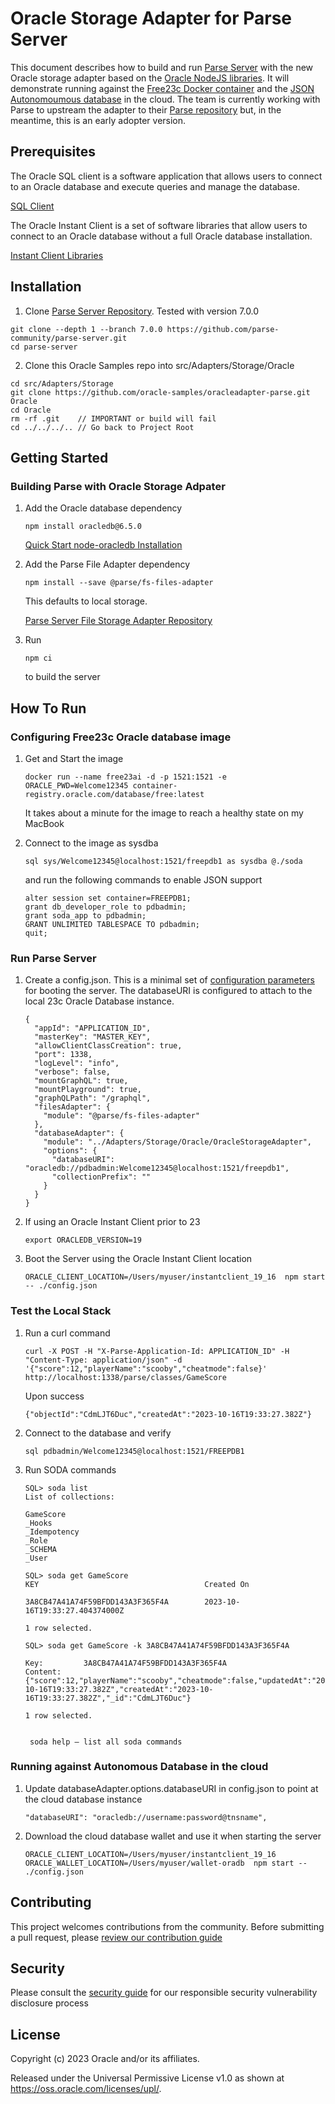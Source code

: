 # Oracle Storage Adapter for Parse Server

This document describes how to build and run [Parse Server](https://parseplatform.org/) with the new Oracle storage adapter based on the [Oracle NodeJS libraries](https://node-oracledb.readthedocs.io/en/latest). It will demonstrate running against the [Free23c Docker container](https://www.oracle.com/database/free) and the [JSON Autonomoumous database](https://www.oracle.com/autonomous-database/autonomous-json-database/) in the cloud. The team is currently working with Parse to upstream the adapter to their [Parse repository](https://github.com/parse-community/parse-server) but, in the meantime, this is an early adopter version.

## Prerequisites

The Oracle SQL client is a software application that allows users to connect to an Oracle database and execute queries and manage the database.

[SQL Client](https://www.oracle.com/database/sqldeveloper/technologies/sqlcl/download/)

The Oracle Instant Client is a set of software libraries that allow users to connect to an Oracle database without a full Oracle database installation.

[Instant Client Libraries](https://www.oracle.com/cis/database/technologies/instant-client/downloads.html)

## Installation
1. Clone [Parse Server Repository](https://github.com/parse-community/parse-server). Tested with version 7.0.0
```
git clone --depth 1 --branch 7.0.0 https://github.com/parse-community/parse-server.git
cd parse-server
```
2. Clone this Oracle Samples repo into src/Adapters/Storage/Oracle
 ```
cd src/Adapters/Storage
git clone https://github.com/oracle-samples/oracleadapter-parse.git Oracle
cd Oracle
rm -rf .git    // IMPORTANT or build will fail
cd ../../../.. // Go back to Project Root
```


## Getting Started
### Building Parse with Oracle Storage Adpater
1. Add the Oracle database dependency

    ```
    npm install oracledb@6.5.0
    ```

    [Quick Start node-oracledb Installation](https://node-oracledb.readthedocs.io/en/latest/user_guide/installation.html#quick-start-node-oracledb-installation)
2. Add the Parse File Adapter dependency

    ```
    npm install --save @parse/fs-files-adapter
    ```

    This defaults to local storage. 

    [Parse Server File Storage Adapter Repository](https://github.com/parse-community/parse-server-fs-adapter)

3. Run 
    ```
    npm ci
    ``` 
    to build the server

## How To Run
### Configuring Free23c Oracle database image
1. Get and Start the image

    ```
    docker run --name free23ai -d -p 1521:1521 -e ORACLE_PWD=Welcome12345 container-registry.oracle.com/database/free:latest
    ```

   It takes about a minute for the image to reach a healthy state on my MacBook

2. Connect to the image as sysdba

    ```
    sql sys/Welcome12345@localhost:1521/freepdb1 as sysdba @./soda
    ```

   and run the following commands to enable JSON support

    ```
    alter session set container=FREEPDB1;
    grant db_developer_role to pdbadmin;
    grant soda_app to pdbadmin;
    GRANT UNLIMITED TABLESPACE TO pdbadmin;
    quit;
    ```

### Run Parse Server
1. Create a config.json.  This is a minimal set of [configuration parameters](https://parseplatform.org/parse-server/api/master/ParseServerOptions.html) for booting the server. The databaseURI is configured to attach to the local 23c Oracle Database instance.
    ```
    {
      "appId": "APPLICATION_ID",
      "masterKey": "MASTER_KEY",
      "allowClientClassCreation": true,
      "port": 1338,
      "logLevel": "info",
      "verbose": false,
      "mountGraphQL": true,
      "mountPlayground": true,
      "graphQLPath": "/graphql",
      "filesAdapter": {
        "module": "@parse/fs-files-adapter"
      },
      "databaseAdapter": {
        "module": "../Adapters/Storage/Oracle/OracleStorageAdapter",
        "options": {
          "databaseURI": "oracledb://pdbadmin:Welcome12345@localhost:1521/freepdb1",
          "collectionPrefix": ""
        }
      }
    }  
    ```

2. If using an Oracle Instant Client prior to 23
    ```
    export ORACLEDB_VERSION=19
    ```

3. Boot the Server using the Oracle Instant Client location

     ```
    ORACLE_CLIENT_LOCATION=/Users/myuser/instantclient_19_16  npm start -- ./config.json
    ```


### Test the Local Stack
1. Run a curl command

    ```
    curl -X POST -H "X-Parse-Application-Id: APPLICATION_ID" -H "Content-Type: application/json" -d '{"score":12,"playerName":"scooby","cheatmode":false}' http://localhost:1338/parse/classes/GameScore
    ```

   Upon success

    ```
    {"objectId":"CdmLJT6Duc","createdAt":"2023-10-16T19:33:27.382Z"}
    ```

2. Connect to the database and verify

    ```
    sql pdbadmin/Welcome12345@localhost:1521/FREEPDB1
    ```

3. Run SODA commands

    ```
    SQL> soda list
    List of collections:

	GameScore
	_Hooks
	_Idempotency
	_Role
	_SCHEMA
	_User

    SQL> soda get GameScore
	KEY						                Created On

	3A8CB47A41A74F59BFDD143A3F365F4A		2023-10-16T19:33:27.404374000Z

    1 row selected. 

    SQL> soda get GameScore -k 3A8CB47A41A74F59BFDD143A3F365F4A

    Key:    	 3A8CB47A41A74F59BFDD143A3F365F4A
    Content:	 {"score":12,"playerName":"scooby","cheatmode":false,"updatedAt":"2023-10-16T19:33:27.382Z","createdAt":"2023-10-16T19:33:27.382Z","_id":"CdmLJT6Duc"}

    1 row selected. 


     soda help – list all soda commands

    ```

 
### Running against Autonomous Database in the cloud
1. Update databaseAdapter.options.databaseURI in config.json to point at the cloud database instance

    ``` 
    "databaseURI": "oracledb://username:password@tnsname",
    ```

2. Download the cloud database wallet and use it when starting the server

    ```
    ORACLE_CLIENT_LOCATION=/Users/myuser/instantclient_19_16 ORACLE_WALLET_LOCATION=/Users/myuser/wallet-oradb  npm start -- ./config.json
    ```

## Contributing

This project welcomes contributions from the community. Before submitting a pull request, please [review our contribution guide](./CONTRIBUTING.md)

## Security

Please consult the [security guide](./SECURITY.md) for our responsible security vulnerability disclosure process

## License

Copyright (c) 2023 Oracle and/or its affiliates.

Released under the Universal Permissive License v1.0 as shown at
<https://oss.oracle.com/licenses/upl/>.
